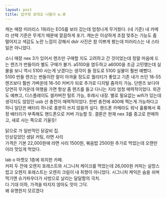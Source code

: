 ```yaml
---
layout: post
title: 압구정 로데오 나들이 w.쿵
---
```

캐논 매장
미러리스 1위라는 EOS를 보러 갔는데 엄청나게 무거웠다. (내 기준)
내 카메라 선택 기준은 무게기 때문에 깔끔하게 포기. 캐논은 이상하게 초점 맞추는 기능도 좀 떨어지고 색감도 노란 느낌이 강해서 dslr 사진은 참 이쁘게 봤는데 미러리스는 내 스타일은 아니었다.

소니 매장
nex 3가 있어서 렌즈만 구매할 지도 고려하고 간 것이었는데 정말 마음에 드는 렌즈가 번들이라 별도 구매가 불가. a5100을 염두하고 a6000을 조금 고민했는데 실물을 보니 역시 5100 사는게 낫겠다는 생각이 들 정도로 5100 실물이 훨씬 예뻤다. 5100 번들 렌즈는 번들이란 말이 아까울 정도로 퀄리티가 좋았고 기존 내가 쓰던 18-55 렌즈보다 훨씬 가벼운데 16-50 커버가 되로 추가로 디지털 줌까지 가능. 단렌즈 보다야 당연히 무거운데 여행을 가면 항상 줌 렌즈를 들고 다니는 지라 엄청 매력적이었다. 외관도 예쁘고, 디스플레이도 셀카버전 틸트 가능, 후레시 내장. 별로 필요없는 wifi가 있는데 생각지도 않았던 usb 선 충전이 매력적이었다. 한번 충전에 400매 찍는게 가능하다고 하니 일단은 배터리 하나로 충분히 쓰지 않을까 싶다. 핸드폰 카메라도 워낙 훌륭해서 혹 정 배터리가 부족해도 핸드폰으로 커버 가능할 듯. 결론은 현재 nex 3를 중고로 판매하고, 새로 사는 쪽으로 기울듯!

닭으로 가 
일반적인 닭갈비 집.  
인상깊었던 생닭 커팅, 라면 사리  
가격은 기본 22,000원에 라면 사리 1500원, 볶음밥 2500원 추가로 먹었는데 오랜만이라 맛있게 먹었다.

lab o
마켓오 1층에 위치한 카페.  
커피 두 잔에 오렌지 포레스트와 시그니처 케이크를 먹었는데 26,000원
커피는 실망스럽고 오렌지 포레스트는 오렌지 크림이 내 취향이 아니었다. 시그니처 케익은 숨을 쉬며 먹기엔 슈가파우더가 사방으로 날리는 달달함의 극치.  
다 기대 이하, 가격을 따지지 않아도 맛이 그닥.  
왜 유명한지 모르겠다